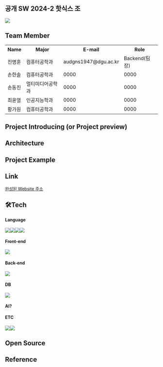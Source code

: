 ## 공개 SW 2024-2 핫식스 조 
<img src="https://capsule-render.vercel.app/api?type=waving&color=gradient&height=230&section=header&text=Project%20Name&fontSize=60" />




<h2><i class="fa-solid fa-person"></i>Team Member</h2>
<table>
  <tr>
    <th scope=col>Name</th>
    <th scope=col>Major</th>
    <th scope=col>E-mail</th>
    <th scope=col>Role</th>
  </tr>
  <tr>
    <td>진명훈</td>
    <td>컴퓨터공학과</td>
    <td>audgns1947@dgu.ac.kr</td>
    <td>Backend(팀장)</td>
  </tr>
  <tr>
    <td>손한솔</td>
    <td>컴퓨터공학과</td>
    <td>0000</td>
    <td>0000</td>
  </tr>
  <tr>
    <td>손동진</td>
    <td>멀티미디어공학과</td>
    <td>0000</td>
    <td>0000</td>
  </tr>
  <tr>
    <td>최윤열</td>
    <td>인공지능학과</td>
    <td>0000</td>
    <td>0000</td>
  </tr>
  <tr>
    <td>황가원</td>
    <td>컴퓨터공학과</td>
    <td>0000</td>
    <td>0000</td>
  </tr>
</table>

<h2>Project Introducing (or Project preview)</h2>
  
<h2>Architecture</h2>

<h2>Project Example</h2>

<h2>Link</h2>
<a href="google.com">완성된 Website 주소</a>

<h2>🛠️Tech</h2>
  <h4>Language</h4>
  
  <img src="https://img.shields.io/badge/java-007396?style=for-the-badge&logo=java&logoColor=white"><img src="https://img.shields.io/badge/html5-E34F26?style=for-the-badge&logo=html5&logoColor=white"><img src="https://img.shields.io/badge/css-1572B6?style=for-the-badge&logo=css3&logoColor=white"/><img src="https://img.shields.io/badge/JS-F7DF1E?style=for-the-badge&logo=javascript&logoColor=white"/>
  <h4>Front-end</h4>
  <img src="https://img.shields.io/badge/React-ff0101?style=for-the-badge&logo=React&logoColor=white"/>
  <h4>Back-end</h4>
  <img src="https://img.shields.io/badge/SpringBoot-98dd6d?style=for-the-badge&logo=SpringBoot&logoColor=white"/>
  <h4>DB</h4>
  <img src="https://img.shields.io/badge/Mysql-4982A6?style=for-the-badge&logo=MySQL&logoColor=white"/>
  <h4>AI?</h4>
  
  <h4>ETC</h4>
  
  <img src="https://img.shields.io/badge/Github-000000?style=for-the-badge&logo=Github&logoColor=white"/><img src="https://img.shields.io/badge/Discord-8268d1?style=for-the-badge&logo=Discord&logoColor=white"/>
<h2>Open Source</h2>


<h2>Reference</h2>


